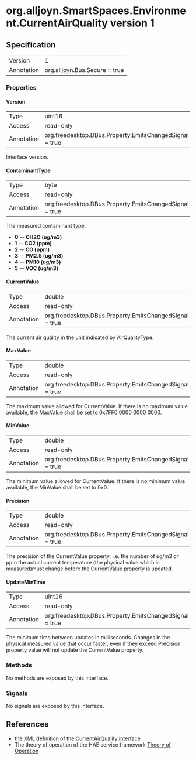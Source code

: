 # org.alljoyn.SmartSpaces.Environment.CurrentAirQuality version 1

## Specification
|                   |                                   |
|-------------------|-----------------------------------|
| Version           | 1                                 |
| Annotation        | org.alljoyn.Bus.Secure = true     |

### Properties

#### Version

|                   |                                                         |
|-------------------|---------------------------------------------------------|
| Type              | uint16                                                  |
| Access            | read-only                                               |
| Annotation        | org.freedesktop.DBus.Property.EmitsChangedSignal = true |

Interface version.

#### ContaminantType

|                   |                                                         |
|-------------------|---------------------------------------------------------|
| Type              | byte                                                    |
| Access            | read-only                                               |
| Annotation        | org.freedesktop.DBus.Property.EmitsChangedSignal = true |

The measured contaminant type.

* **0** -- **CH2O (ug/m3)**
* **1** -- **CO2 (ppm)**
* **2** -- **CO (ppm)**
* **3** -- **PM2.5 (ug/m3)**
* **4** -- **PM10 (ug/m3)**
* **5** -- **VOC (ug/m3)**

#### CurrentValue

|                   |                                                         |
|-------------------|---------------------------------------------------------|
| Type              | double                                                  |
| Access            | read-only                                               |
| Annotation        | org.freedesktop.DBus.Property.EmitsChangedSignal = true |

The current air quality in the unit indicated by AirQualityType.

#### MaxValue

|                   |                                                         |
|-------------------|---------------------------------------------------------|
| Type              | double                                                  |
| Access            | read-only                                               |
| Annotation        | org.freedesktop.DBus.Property.EmitsChangedSignal = true |

The maximum value allowed for CurrentValue.
If there is no maximum value available, the MaxValue shall
be set to 0x7FF0 0000 0000 0000.

#### MinValue

|                   |                                                         |
|-------------------|---------------------------------------------------------|
| Type              | double                                                  |
| Access            | read-only                                               |
| Annotation        | org.freedesktop.DBus.Property.EmitsChangedSignal = true |

The minimum value allowed for CurrentValue.
If there is no minimum value available, the MinValue shall
be set to 0x0.

#### Precision

|            |                                                          |
|------------|----------------------------------------------------------|
| Type       | double                                                   |
| Access     | read-only                                                |
| Annotation | org.freedesktop.DBus.Property.EmitsChangedSignal = true  |

The precision of the CurrentValue property. i.e. the number of ug/m3 or ppm the
actual current temperature (the physical value which is measured)must change
before the CurrentValue property is updated.

#### UpdateMinTime

|            |                                                          |
|------------|----------------------------------------------------------|
| Type       | uint16                                                   |
| Access     | read-only                                                |
| Annotation | org.freedesktop.DBus.Property.EmitsChangedSignal = true  |

The minimum time between updates in milliseconds.  Changes in the physical
measured value that occur faster, even if they exceed Precision property value
will not update the CurrentValue property.

### Methods

No methods are exposed by this interface.

### Signals

No signals are exposed by this interface.

## References

  * the XML definition of the [CurrentAirQuality interface](CurrentAirQuality-v1.xml)
  * The theory of operation of the HAE service framework [Theory of Operation](/org.alljoyn.SmartSpaces/theory-of-operation-v1)

